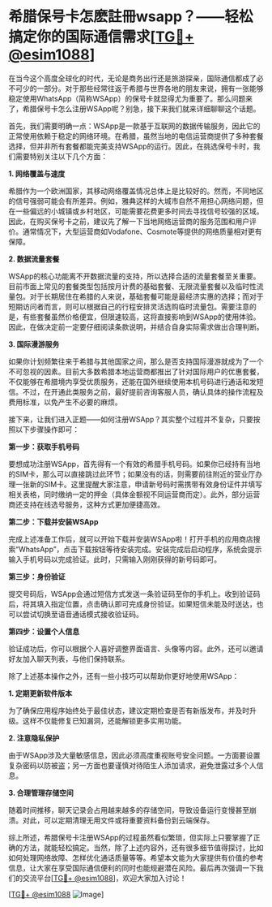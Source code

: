 # 希腊保号卡怎麽註冊wsapp？——轻松搞定你的国际通信需求[[TG💪+ @esim1088](https://t.me/s/esim1088)]

在当今这个高度全球化的时代，无论是商务出行还是旅游探亲，国际通信都成了必不可少的一部分。对于那些经常往返于希腊与世界各地的朋友来说，拥有一张能够稳定使用WhatsApp（简称WSApp）的保号卡就显得尤为重要了。那么问题来了，希腊保号卡怎么注册WSApp呢？别急，接下来我们就来详细聊聊这个话题。

首先，我们需要明确一点：WSApp是一款基于互联网的数据传输服务，因此它的正常使用依赖于稳定的网络环境。在希腊，虽然当地的电信运营商提供了多种套餐选择，但并非所有套餐都能完美支持WSApp的运行。因此，在挑选保号卡时，我们需要特别关注以下几个方面：

**1. 网络覆盖与速度**

希腊作为一个欧洲国家，其移动网络覆盖情况总体上是比较好的。然而，不同地区的信号强弱可能会有所差异。例如，雅典这样的大城市自然不用担心网络问题，但在一些偏远的小城镇或乡村地区，可能需要花费更多时间去寻找信号较强的区域。因此，在购买保号卡之前，建议先了解一下当地网络运营商的服务范围和用户评价。通常情况下，大型运营商如Vodafone、Cosmote等提供的网络质量相对更有保障。

**2. 数据流量套餐**

WSApp的核心功能离不开数据流量的支持，所以选择合适的流量套餐至关重要。目前市面上常见的套餐类型包括按月计费的基础套餐、无限流量套餐以及临时性流量包。对于长期居住在希腊的人来说，基础套餐可能是最经济实惠的选择；而对于短期访问者而言，则可以根据自己的行程安排灵活选购临时流量包。需要注意的是，有些套餐虽然价格便宜，但限速较高，这将直接影响到WSApp的使用体验。因此，在做决定前一定要仔细阅读条款说明，并结合自身实际需求做出合理判断。

**3. 国际漫游服务**

如果你计划频繁往来于希腊与其他国家之间，那么是否支持国际漫游就成为了一个不可忽视的因素。目前大多数希腊本地运营商都推出了针对国际用户的优惠套餐，不仅能够在希腊境内享受优质服务，还能在国外继续使用本机号码进行通话和发短信。不过，在开通此类服务之前，最好提前咨询客服人员，确认具体的操作流程及费用标准，以免产生不必要的麻烦。

接下来，让我们进入正题——如何注册WSApp？其实整个过程并不复杂，只要按照以下步骤操作即可：

**第一步：获取手机号码**

要想成功注册WSApp，首先得有一个有效的希腊手机号码。如果你已经持有当地的SIM卡，那么可以直接跳过此环节；如果没有的话，则需要前往附近的营业厅办理一张新的SIM卡。这里提醒大家注意，申请新号码时需携带有效身份证件并填写相关表格，同时缴纳一定的押金（具体金额视不同运营商而定）。此外，部分运营商还支持在线选号服务，这种方式更加便捷高效。

**第二步：下载并安装WSApp**

完成上述准备工作后，就可以开始下载并安装WSApp啦！打开手机的应用商店搜索“WhatsApp”，点击下载按钮等待安装完成。安装完成后启动程序，系统会提示输入手机号码以完成验证。此时，只需输入刚刚获得的新号码即可。

**第三步：身份验证**

提交号码后，WSApp会通过短信方式发送一条验证码至你的手机上。收到验证码后，将其填入指定位置，点击确认即可完成身份验证。如果短信未能及时送达，也可以尝试切换至语音通话模式接收验证码。

**第四步：设置个人信息**

验证成功后，你可以根据个人喜好调整界面语言、头像等内容。此外，还可以邀请好友加入聊天列表，与他们保持联系。

除了上述基本操作之外，还有一些小技巧可以帮助你更好地使用WSApp：

**1. 定期更新软件版本**

为了确保应用程序始终处于最佳状态，建议定期检查是否有新版发布，并及时升级。这样不仅能修复已知漏洞，还能解锁更多实用功能。

**2. 注意隐私保护**

由于WSApp涉及大量敏感信息，因此必须高度重视账号安全问题。一方面要设置复杂密码以防被盗；另一方面也要谨慎对待陌生人添加请求，避免泄露过多个人信息。

**3. 合理管理存储空间**

随着时间推移，聊天记录会占用越来越多的存储空间，导致设备运行变慢甚至崩溃。对此，可以定期清理无用文件或将重要资料备份到云端保存。

综上所述，希腊保号卡注册WSApp的过程虽然看似繁琐，但实际上只要掌握了正确的方法，就能轻松搞定。当然，除了上述内容外，还有很多细节值得探讨，比如如何处理网络故障、怎样优化通话质量等等。希望本文能为大家提供有价值的参考信息，让大家在享受国际通信便利的同时也能规避潜在风险。最后再次强调一下我们的交流平台[[TG💪+ @esim1088](https://t.me/s/esim1088)]，欢迎大家加入讨论！

[[TG💪+ @esim1088](https://t.me/s/esim1088) ![Image](https://i.postimg.cc/4NQfJmqS/Snipaste-2025-05-13-00-14-12.png)]